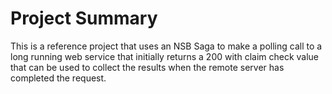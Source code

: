 # Project Summary

This is a reference project that uses an NSB Saga to make a polling call to a long running web service 
that initially returns a 200 with claim check value that can be used to collect the results when the
remote server has completed the request.
